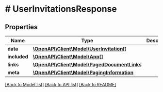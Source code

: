 # # UserInvitationsResponse

## Properties

Name | Type | Description | Notes
------------ | ------------- | ------------- | -------------
**data** | [**\OpenAPI\Client\Model\UserInvitation[]**](UserInvitation.md) |  | 
**included** | [**\OpenAPI\Client\Model\App[]**](App.md) |  | [optional] 
**links** | [**\OpenAPI\Client\Model\PagedDocumentLinks**](PagedDocumentLinks.md) |  | 
**meta** | [**\OpenAPI\Client\Model\PagingInformation**](PagingInformation.md) |  | [optional] 

[[Back to Model list]](../../README.md#documentation-for-models) [[Back to API list]](../../README.md#documentation-for-api-endpoints) [[Back to README]](../../README.md)


